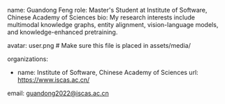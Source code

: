 name: Guandong Feng
role: Master's Student at Institute of Software, Chinese Academy of Sciences
bio: My research interests include multimodal knowledge graphs, entity alignment, vision-language models, and knowledge-enhanced pretraining.

avatar: user.png  # Make sure this file is placed in assets/media/

organizations:
  - name: Institute of Software, Chinese Academy of Sciences
    url: https://www.iscas.ac.cn/

email: guandong2022@iscas.ac.cn

